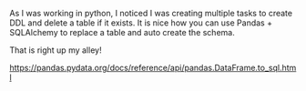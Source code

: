 As I was working in python, I noticed I was creating multiple tasks to create DDL and delete a table if it exists. It is nice how you can use Pandas + SQLAlchemy to replace a table and auto create the schema. 

That is right up my alley!

https://pandas.pydata.org/docs/reference/api/pandas.DataFrame.to_sql.html


